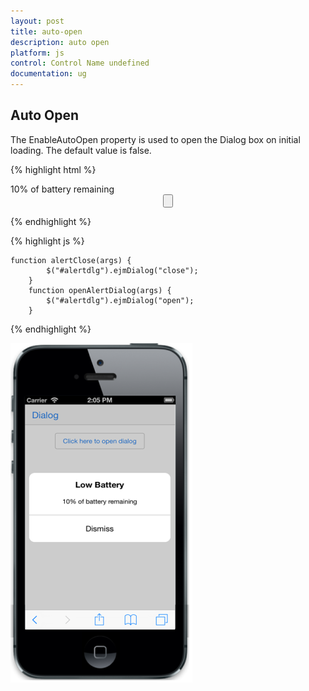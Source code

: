 ```yaml
---
layout: post
title: auto-open
description: auto open
platform: js
control: Control Name undefined
documentation: ug
---
```


## Auto Open

The EnableAutoOpen property is used to open the Dialog box on initial loading. The default value is false.

{% highlight html %}

<div id="alertdlg" data-role="ejmdialog" data-ej-title="Low Battery" data-ej-mode="alert"
        data-ej-leftbuttoncaption="Dismiss" data-ej-enablemodal="true" data-ej-enableautoopen="true"
        data-ej-buttontap="alertClose">
        <div>
            10% of battery remaining
        </div>
    </div>
    <div style="text-align: center">
        <input data-role="ejmbutton" data-ej-text="Click here to open dialog" type="button" data-ej-touchend="openAlertDialog" id="btn1" />
    </div>


{% endhighlight %}



{% highlight js %}

    function alertClose(args) {
            $("#alertdlg").ejmDialog("close");
        }
        function openAlertDialog(args) {
            $("#alertdlg").ejmDialog("open");
        }


{% endhighlight %}

![](Auto-Open_images\auto-open_img1.png)

